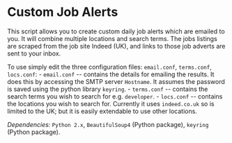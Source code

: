 # Custom Job Alerts

This script allows you to create custom daily job alerts which are emailed to you. It will combine multiple locations and search terms. The jobs listings are scraped from the job site Indeed (UK), and links to those job adverts are sent to your inbox.

To use simply edit the three configuration files: `email.conf`, `terms.conf`, `locs.conf`:
    - `email.conf` -- contains the details for emailing the results. It does this by accessing the SMTP server `Hostname`. It assumes the password is saved using the python library `keyring`.
    - `terms.conf` -- contains the search terms you wish to search for e.g. `developer`.
    - `locs.conf` -- contains the locations you wish to search for. Currently it uses `indeed.co.uk` so is limited to the UK; but it is easily extendable to use other locations.

_Dependencies:_ `Python 2.x`, `BeautifulSoup4` (Python package), `keyring` (Python package).
